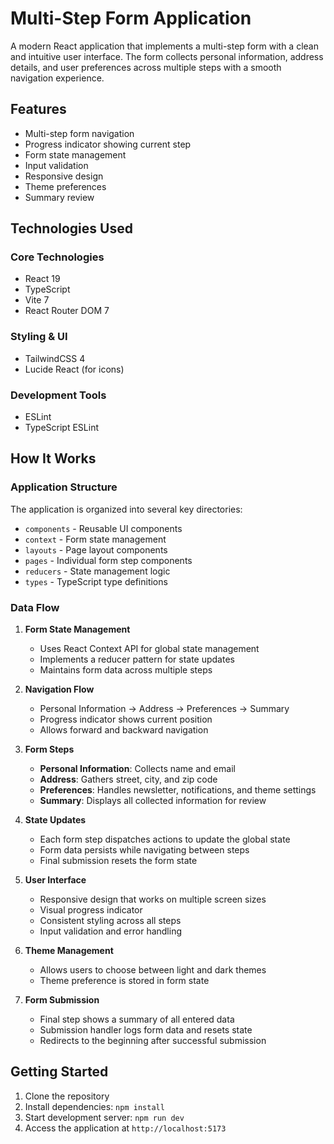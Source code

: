 # Multi-Step Form Application

A modern React application that implements a multi-step form with a clean and intuitive user interface. The form collects personal information, address details, and user preferences across multiple steps with a smooth navigation experience.

## Features

- Multi-step form navigation
- Progress indicator showing current step
- Form state management
- Input validation
- Responsive design
- Theme preferences
- Summary review

## Technologies Used

### Core Technologies
- React 19
- TypeScript
- Vite 7
- React Router DOM 7

### Styling & UI
- TailwindCSS 4
- Lucide React (for icons)

### Development Tools
- ESLint
- TypeScript ESLint

## How It Works

### Application Structure
The application is organized into several key directories:
- `components` - Reusable UI components
- `context` - Form state management
- `layouts` - Page layout components
- `pages` - Individual form step components
- `reducers` - State management logic
- `types` - TypeScript type definitions

### Data Flow

1. **Form State Management**
   - Uses React Context API for global state management
   - Implements a reducer pattern for state updates
   - Maintains form data across multiple steps

2. **Navigation Flow**
   - Personal Information → Address → Preferences → Summary
   - Progress indicator shows current position
   - Allows forward and backward navigation

3. **Form Steps**
   - **Personal Information**: Collects name and email
   - **Address**: Gathers street, city, and zip code
   - **Preferences**: Handles newsletter, notifications, and theme settings
   - **Summary**: Displays all collected information for review

4. **State Updates**
   - Each form step dispatches actions to update the global state
   - Form data persists while navigating between steps
   - Final submission resets the form state

5. **User Interface**
   - Responsive design that works on multiple screen sizes
   - Visual progress indicator
   - Consistent styling across all steps
   - Input validation and error handling

6. **Theme Management**
   - Allows users to choose between light and dark themes
   - Theme preference is stored in form state

7. **Form Submission**
   - Final step shows a summary of all entered data
   - Submission handler logs form data and resets state
   - Redirects to the beginning after successful submission

## Getting Started

1. Clone the repository
2. Install dependencies: `npm install`
3. Start development server: `npm run dev`
4. Access the application at `http://localhost:5173`



